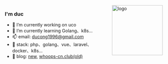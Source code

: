 <!--
**DuC-cnZj/Duc-Cnzj** is a ✨ _special_ ✨ repository because its `README.md` (this file) appears on your GitHub profile.

Here are some ideas to get you started:

- 🔭 I’m currently working on ...
- 🌱 I’m currently learning ...
- 👯 I’m looking to collaborate on ...
- 🤔 I’m looking for help with ...
- 💬 Ask me about ...
- 📫 How to reach me: ...
- 😄 Pronouns: ...
- ⚡ Fun fact: ...
-->


<img src="https://github-readme-stats.vercel.app/api?username=Duc-Cnzj&show_icons=true" alt="logo" height="160" align="right" style="margin: 5px; margin-bottom: 20px;" />

### I'm duc

- 🔭 I’m currently working on uco
- 🌱 I’m currently learning Golang、k8s...
- 📫 email: ducong1996@gmail.com
- 🍭 stack: php、golang、vue、laravel、docker、k8s...
- 🌈 blog: [new](https://duc-cnzj.github.io), [whoops-cn.club(old)](https://www.whoops-cn.club)
